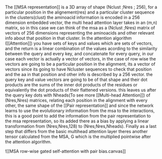 The [[MSA representation]] is a 3D array of shape (Nclust ;Nres ; 256), for a particular position in the alignement(res) and a particular cluster sequence in the clusters(clust) the aminoacid information is encoded in a 256 dimension embedded vector, the multi head attention layer takes in an (m,n) matrix, so in this case we can think of the msa as a (Nclust ;Nres) matrix of vectors of 256 dimensions representing the aminoacids and other relevant info about that position in that cluster. 
In the attention algorithm ([[Attention]]) you have sets of keys and values which are sets of vectors, and the return is a linear combination of the values acording to the similarity between the query and every key, and concatenate for every query,  in our case each vector is actually a vector of vectors, in the case of row wise the vectors are going to be a particular position in the alignment, its a vector of vectors since its going to have Ncluster sequences to check that position and the aa in that position and other info is described by a 256 vector. the query key and value vectors are going to be of that shape and their dot products are the sums of the inner dot products of the residues or equivalently the dot products of their flattened versions.
this leaves us after the query key dots with Nheads(To see more [[Multi-head Attention]]) of (Nres,Nres) matrices, relating each position in the alignment with every other, the same shape of the [[Pair representation]] and since the network learns to use the evolutionary information from the msa to the interactions, this is a good point to add the information from the pair representation to the msa representation, so its added there as a bias by applying a linear transformation from 
(Nres;Nres,128) to (Nres;Nres,Nheads).
Finally as a last step that differs from the basic multihead attention  layer theres another tensor calculated from the MSA, G which is the multiplied pointwise after the attention algorithm.

![[MSA row-wise gated self-attention with pair bias.canvas]]